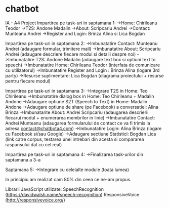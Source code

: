 # chatbot
IA - A4 Project 
Impartirea pe task-uri in saptamana 1:
->Home: Chirileanu Teodor
->T2S: Andone Madalin
->About: Scripcariu Andrei
->Contact: Munteanu Andrei
->Register and Login: Brinza Alina si Lica Bogdan

Impartirea pe task-uri in saptamana 2:
->Imbunatatire Contact: Munteanu Andrei (adaugare formular, trimitere mail)
->Imbunatatire About: Scripcariu Andrei (adaugare descriere fiecare modul si detalii despre noi)
->Imbunatatire T2S: Andone Madalin (adaugare text box si optiuni text to speech)
->Imbunatatire Home: Chirileanu Teodor (interfata de comunicare cu utilizatorul)
->Imbunatatire Register and Login : Brinza Alina (logare 3rd party)
->Resurse suplimentare: Lica Bogdan (diagrama proiectului + resurse pentru fiecare modul)

Impartirea pe task-uri in saptamana 3:
->Integrare T2S in Home: Teo Chirileanu
->Imbunatatire dialog box in Home: Teo Chirileanu + Madalin Andone
->Adaugare optiune S2T (Speech to Text) in Home: Madalin Andone
->Adaugare optiune de share (pe Facebook) a conversatiei: Alina Brinza
->Imbunatarite About: Andrei Scripcariu (adaugarea descrierii fiecarui modul + enumerarea membrilor in linie)
->Imbunatatire Contact: Andrei Munteanu (adaugarea formularului de contact ce va fi trimis la adresa contact@chatbota4.com)
->Imbunatatire Login: Alina Brinza (logare cu Facebook si/sau Google)
->Adaugare sectiune Statistici: Bogdan Lica (link catre corpus, testarea unei intrebari din acesta si compararea raspunsului dat cu cel real)

Impartirea pe task-uri in saptamana 4:
->Finalizarea task-urilor din saptamana a 3-a

Saptamana 5: 
->Integrare cu celelalte module (toata lumea)

In principiu am realizat cam 80% din ceea ce ne-am propus.

Librarii JavaScript utilizate:
SpeechRecognition (https://davidwalsh.name/speech-recognition)
ResponsiveVoice (http://responsivevoice.org/)
